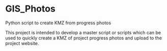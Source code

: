 # GIS_Photos
Python script to create KMZ from progress photos


This project is intended to develop a master script or scripts which can be used to quickly create a KMZ of project progress photos and upload to the project website.
